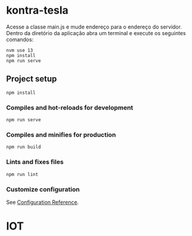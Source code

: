 # kontra-tesla

Acesse a classe main.js e mude endereço para o endereço do servidor.
Dentro da diretório da aplicação abra um terminal e execute os seguintes comandos:

```
nvm use 13
npm install
npm run serve
```
## Project setup
```
npm install
```

### Compiles and hot-reloads for development
```
npm run serve
```

### Compiles and minifies for production
```
npm run build
```

### Lints and fixes files
```
npm run lint
```

### Customize configuration
See [Configuration Reference](https://cli.vuejs.org/config/).
# IOT
